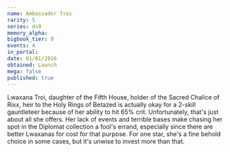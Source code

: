 ```yaml
---
name: Ambassador Troi
rarity: 5
series: ds9
memory_alpha:
bigbook_tier: 9
events: 4
in_portal:
date: 01/01/2016
obtained: Launch
mega: false
published: true
---
```


Lwaxana Troi, daughter of the Fifth House, holder of the Sacred Chalice of Rixx, heir to the Holy Rings of Betazed is actually okay for a 2-skill gauntleteer because of her ability to hit 65% crit. Unfortunately, that's just about all she offers. Her lack of events and terrible bases make chasing her spot in the Diplomat collection a fool's errand, especially since there are better Lwaxanas for cost for that purpose. For one star, she's a fine behold choice in some cases, but it's unwise to invest more than that.
